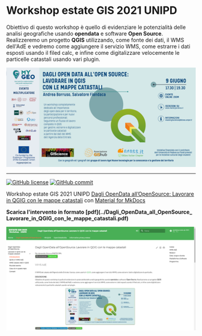 # Workshop estate GIS 2021 UNIPD

Obiettivo di questo workshop è quello di evidenziare le potenzialità delle analisi geografiche usando **opendata** e software **Open Source**. Realizzeremo un progetto **QGIS** utilizzando, come fonte dei dati, il WMS dell'AdE e vedremo come aggiungere il servizio WMS, come estrarre i dati esposti usando il filed calc, e infine come digitalizzare velocemente le particelle catastali usando vari plugin.

<p align="center"><a href="https://www.mastergiscience.it/2021/05/09/estate-gis-2021/" target="_blank"><img src="./imgs/EstateGISopendata_website.png" width="700" title="EstateGIS2021"></a></p>

---

[![GitHub license](https://img.shields.io/badge/License-Creative%20Commons%20Attribution%204.0%20International-blue)](https://github.com/pigreco/seminario-estate-gis-2020/blob/master/license)
[![GitHub commit](https://img.shields.io/github/last-commit/pcm-dpc/COVID-19)](https://github.com/pigreco/seminario-estate-gis-2020/commits/master)

Workshop estate GIS 2021 UNIPD [Dagli OpenData all’OpenSource: Lavorare in QGIG con le mappe catastali](https://gbvitrano.github.io/workshop-estate-gis-2021/) con [Material for MkDocs](https://squidfunk.github.io/mkdocs-material/)

**Scarica l'intervento in formato [pdf](../Dagli_OpenData_all_OpenSource_ Lavorare_in_QGIG_con_le_mappe_catastali.pdf)**

![](./imgs/sito.png)